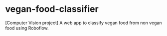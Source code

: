 # vegan-food-classifier
[Computer Vision project] A web app to classify vegan food from non vegan food using Roboflow. 
